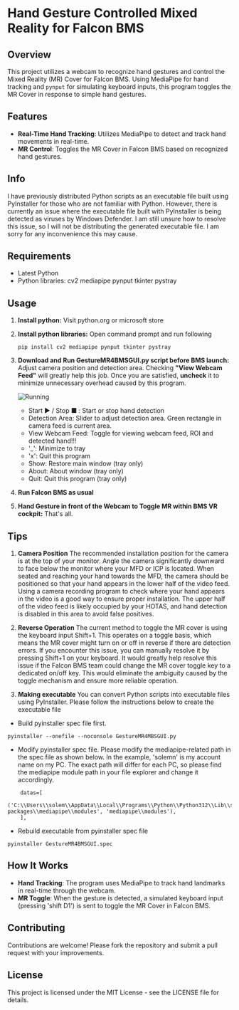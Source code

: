 # Hand Gesture Controlled Mixed Reality for Falcon BMS

## Overview
This project utilizes a webcam to recognize hand gestures and control the Mixed Reality (MR) Cover for Falcon BMS. Using MediaPipe for hand tracking and `pynput` for simulating keyboard inputs, this program toggles the MR Cover in response to simple hand gestures.

## Features
- **Real-Time Hand Tracking**: Utilizes MediaPipe to detect and track hand movements in real-time.
- **MR Control**: Toggles the MR Cover in Falcon BMS based on recognized hand gestures.

## Info
   I have previously distributed Python scripts as an executable file built using PyInstaller for those who are not familiar with Python. However, there is currently an issue where the executable file built with PyInstaller is being detected as viruses by Windows Defender. I am still unsure how to resolve this issue, so I will not be distributing the generated executable file. I am sorry for any inconvenience this may cause.

## Requirements
- Latest Python
- Python libraries: cv2 mediapipe pynput tkinter pystray
  
## Usage

1. **Install python:**
   Visit python.org or microsoft store
   
2. **Install python libraries:** Open command prompt and run following
   ```
   pip install cv2 mediapipe pynput tkinter pystray
   ```
3. **Download and Run GestureMR4BMSGUI.py script before BMS launch:** Adjust camera position and detection area. Checking **"View Webcam Feed"** will greatly help this job. Once you are satisfied, **uncheck** it to minimize unnecessary overhead caused by this program.

   ![Running](https://github.com/solemnify2/GestureMR4BMS/assets/50224420/b5ea3ba8-19db-4203-add0-e95e1ec920ce)

   - Start &#9654; / Stop &#9632; : Start or stop hand detection  
   - Detection Area: Slider to adjust detection area. Green rectangle in camera feed is current area.
   - View Webcam Feed: Toggle for viewing webcam feed, ROI and detected hand!!! 
   - '_': Minimize to tray
   - 'x': Quit this program   
   - Show: Restore main window (tray only)
   - About: About window (tray only)
   - Quit: Quit this program (tray only)

4. **Run Falcon BMS as usual**

5. **Hand Gesture in front of the Webcam to Toggle MR within BMS VR cockpit:** That's all.

## Tips

1. **Camera Position** The recommended installation position for the camera is at the top of your monitor. Angle the camera significantly downward to face below the monitor where your MFD or ICP is located. When seated and reaching your hand towards the MFD, the camera should be positioned so that your hand appears in the lower half of the video feed. Using a camera recording program to check where your hand appears in the video is a good way to ensure proper installation. The upper half of the video feed is likely occupied by your HOTAS, and hand detection is disabled in this area to avoid false positives.
       
2. **Reverse Operation** The current method to toggle the MR cover is using the keyboard input Shift+1. This operates on a toggle basis, which means the MR cover might turn on or off in reverse if there are detection errors. If you encounter this issue, you can manually resolve it by pressing Shift+1 on your keyboard. It would greatly help resolve this issue if the Falcon BMS team could change the MR cover toggle key to a dedicated on/off key. This would eliminate the ambiguity caused by the toggle mechanism and ensure more reliable operation.
3. **Making executable** You can convert Python scripts into executable files using PyInstaller. Please follow the instructions below to create the executable file

- Build pyinstaller spec file first.
```
pyinstaller --onefile --noconsole GestureMR4MBSGUI.py
```
- Modify pyinstaller spec file. Please modify the mediapipe-related path in the spec file as shown below. In the example, 'solemn' is my account name on my PC. The exact path will differ for each PC, so please find the mediapipe module path in your file explorer and change it accordingly.
```
    datas=[
      ('C:\\Users\\solem\\AppData\\Local\\Programs\\Python\\Python312\\Lib\\site-packages\\mediapipe\\modules', 'mediapipe\\modules'),
    ],
```
- Rebuild executable from pyinstaller spec file
```
pyinstaller GestureMR4BMSGUI.spec
```

## How It Works
- **Hand Tracking**: The program uses MediaPipe to track hand landmarks in real-time through the webcam.
- **MR Toggle**: When the gesture is detected, a simulated keyboard input (pressing 'shift D1') is sent to toggle the MR Cover in Falcon BMS.

## Contributing
Contributions are welcome! Please fork the repository and submit a pull request with your improvements.

## License
This project is licensed under the MIT License - see the LICENSE file for details.


